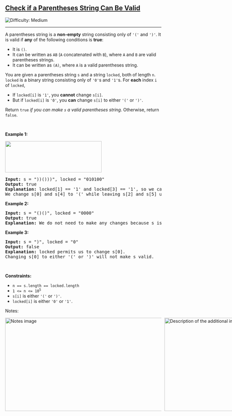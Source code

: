 <h2><a href="https://leetcode.com/problems/check-if-a-parentheses-string-can-be-valid">Check if a Parentheses String Can Be Valid</a></h2>
<img src='https://img.shields.io/badge/Difficulty-Medium-orange' alt='Difficulty: Medium' />
<hr>
<p>A parentheses string is a <strong>non-empty</strong> string consisting only of <code>'('</code> and <code>')'</code>. It is valid if <strong>any</strong> of the following conditions is <strong>true</strong>:</p>

<ul>
    <li>It is <code>()</code>.</li>
    <li>It can be written as <code>AB</code> (<code>A</code> concatenated with <code>B</code>), where <code>A</code> and <code>B</code> are valid parentheses strings.</li>
    <li>It can be written as <code>(A)</code>, where <code>A</code> is a valid parentheses string.</li>
</ul>

<p>You are given a parentheses string <code>s</code> and a string <code>locked</code>, both of length <code>n</code>. <code>locked</code> is a binary string consisting only of <code>'0'</code>s and <code>'1'</code>s. For <strong>each</strong> index <code>i</code> of <code>locked</code>,</p>

<ul>
    <li>If <code>locked[i]</code> is <code>'1'</code>, you <strong>cannot</strong> change <code>s[i]</code>.</li>
    <li>But if <code>locked[i]</code> is <code>'0'</code>, you <strong>can</strong> change <code>s[i]</code> to either <code>'('</code> or <code>')'</code>.</li>
</ul>

<p>Return <code>true</code> <em>if you can make <code>s</code> a valid parentheses string</em>. Otherwise, return <code>false</code>.</p>

<p>&nbsp;</p>
<p><strong class="example">Example 1:</strong></p>
<img alt="" src="https://assets.leetcode.com/uploads/2021/11/06/eg1.png" style="width: 311px; height: 101px;" />
<pre>
<strong>Input:</strong> s = "))()))", locked = "010100"
<strong>Output:</strong> true
<strong>Explanation:</strong> locked[1] == '1' and locked[3] == '1', so we cannot change s[1] or s[3].
We change s[0] and s[4] to '(' while leaving s[2] and s[5] unchanged to make s valid.
</pre>

<p><strong class="example">Example 2:</strong></p>

<pre>
<strong>Input:</strong> s = "()()", locked = "0000"
<strong>Output:</strong> true
<strong>Explanation:</strong> We do not need to make any changes because s is already valid.
</pre>

<p><strong class="example">Example 3:</strong></p>

<pre>
<strong>Input:</strong> s = ")", locked = "0"
<strong>Output:</strong> false
<strong>Explanation:</strong> locked permits us to change s[0]. 
Changing s[0] to either '(' or ')' will not make s valid.
</pre>

<p>&nbsp;</p>
<p><strong>Constraints:</strong></p>

<ul>
    <li><code>n == s.length == locked.length</code></li>
    <li><code>1 <= n <= 10<sup>5</sup></code></li>
    <li><code>s[i]</code> is either <code>'('</code> or <code>')'</code>.</li>
    <li><code>locked[i]</code> is either <code>'0'</code> or <code>'1'</code>.</li>
</ul>
<p>Notes:</p>
<div style="display: flex; gap: 10px; align-items: center;">
    <img src="https://github.com/user-attachments/assets/c6991278-eb4d-4605-b2ce-b1245287df96" style="width: 511px; height: 301px;" alt="Notes image" />
    <img src="https://github.com/user-attachments/assets/baed8562-986c-4f5c-831f-27e5cab604e1" style="width: 511px; height: 301px;" alt="Description of the additional image" />
    <img src="https://github.com/user-attachments/assets/e8fe43a6-d407-4e78-bef1-9be6bf66df1a" style="width: 511px; height: 301px;" alt="Another additional image" />
</div>


